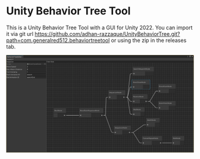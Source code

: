 # Unity Behavior Tree Tool

This is a Unity Behavior Tree Tool with a GUI for Unity 2022. You can import
it via git url
<https://github.com/adhan-razzaque/UnityBehaviorTree.git?path=com.generalred512.behaviortreetool>
or using the zip in the releases tab.

![screenshot of the behavior tree tool](docs/images/behavior_tree.png)
